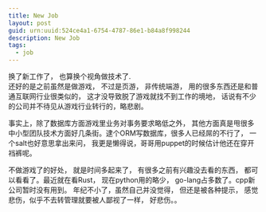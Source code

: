 ```yaml
---
title: New Job
layout: post
guid: urn:uuid:524ce4a1-6754-4787-86e1-b84a8f998244
description: New Job
tags:
  - job
---
```



换了新工作了， 也算换个视角做技术了.  
还好的是之前虽然是做游戏， 不过是页游， 非传统端游， 用的很多东西还是和普通互联网行业很类似的， 这才没导致脱了游戏就找不到工作的境地， 话说有不少的公司并不待见从游戏行业转行的，略悲剧。  

事实上，除了数据库方面游戏里业务对事务要求略低之外， 其他方面真是甩很多中小型团队技术方面好几条街。逮个ORM写数据库，很多人已经屌的不行了， 一个salt也好意思拿出来问， 我更是懒得说，哥哥用puppet的时候估计他还在穿开裆裤呢。  

不做游戏了的好处， 就是时间多起来了， 有很多之前有兴趣没去看的东西， 都可以看看了。最近就在看Rust， 现在python用的略少， go-lang占多数了。cpp新公司暂时没有用到。
年纪不小了，虽然自己并没觉得， 但还是被各种提示， 感觉悲伤，似乎不去转管理就要被人鄙视了一样， 好悲伤。。
